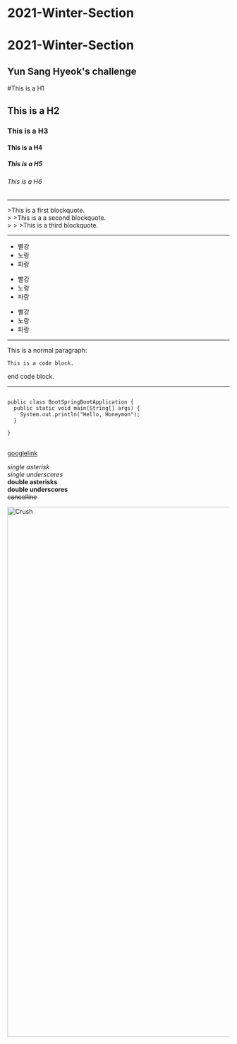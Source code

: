 # 2021-Winter-Section
2021-Winter-Section
====================
Yun Sang Hyeok's challenge
------------------------------

#This is a H1
## This is a H2
### This is a H3
#### This is a H4
##### This is a H5
###### This is a H6

<hr />
>This is a first blockquote.<br/>
> >This is a a second blockquote.<br/>
> > >This is a third blockquote.<br/>

<hr />

* 빨강
* 노랑
* 파랑

- 빨강
- 노랑
- 파랑
    
+ 빨강
+ 노랑
+ 파랑


<hr />

This is a normal paragraph:

    This is a code block.

end code block.


<hr />

<pre>
<code>
public class BootSpringBootApplication {
  public static void main(String[] args) {
    System.out.println("Hello, Honeymon");
  }

}
</code>
</pre>

[googlelink](https://google.com, "Go google")

*single asterisk*<br/>
_single underscores_<br/>
**double asterisks**<br/>
__double underscores__<br/>
~~cancelline~~<br/>

<img src="https://pbs.twimg.com/media/Eb_YLgLVAAATEry.jpg" width="956px" height="1200px" title="Crush" alt="Crush"></img><br/>



